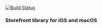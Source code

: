 [![Build Status](https://dev.azure.com/spacenation/storefront-apple/_apis/build/status/spacenation.storefront-apple?branchName=master)](https://dev.azure.com/spacenation/storefront-apple/_build/latest?definitionId=10&branchName=master)

### Storefront library for iOS and macOS
